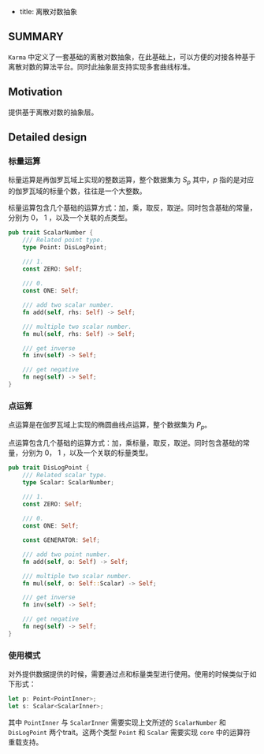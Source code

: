 - title: 离散对数抽象

## SUMMARY

`Karma` 中定义了一套基础的离散对数抽象，在此基础上，可以方便的对接各种基于离散对数的算法平台。同时此抽象层支持实现多套曲线标准。

## Motivation

提供基于离散对数的抽象层。

## Detailed design

### 标量运算

标量运算是再伽罗瓦域上实现的整数运算，整个数据集为 $S_p$ 其中，$p$ 指的是对应的伽罗瓦域的标量个数，往往是一个大整数。

标量运算包含几个基础的运算方式：加，乘，取反，取逆。同时包含基础的常量，分别为 $0$， $1$ ，以及一个关联的点类型。

```rust
pub trait ScalarNumber {
    /// Related point type.
    type Point: DisLogPoint;

    /// 1.
    const ZERO: Self;
    
    /// 0.
    const ONE: Self;

    /// add two scalar number.
    fn add(self, rhs: Self) -> Self;

    /// multiple two scalar number.
    fn mul(self, rhs: Self) -> Self;

    /// get inverse
    fn inv(self) -> Self;

    /// get negative
    fn neg(self) -> Self;
}
```

### 点运算

点运算是在伽罗瓦域上实现的椭圆曲线点运算，整个数据集为 $P_p$。

点运算包含几个基础的运算方式：加，乘标量，取反，取逆。同时包含基础的常量，分别为 $0$， $1$ ，以及一个关联的标量类型。

```rust
pub trait DisLogPoint {
    /// Related scalar type.
    type Scalar: ScalarNumber;

    /// 1.
    const ZERO: Self;
    
    /// 0.
    const ONE: Self;

    const GENERATOR: Self;

    /// add two point number.
    fn add(self, o: Self) -> Self;

    /// multiple two scalar number. 
    fn mul(self, o: Self::Scalar) -> Self;

    /// get inverse
    fn inv(self) -> Self;

    /// get negative
    fn neg(self) -> Self;
}
```

### 使用模式

对外提供数据提供的时候，需要通过点和标量类型进行使用。使用的时候类似于如下形式：

```rust
let p: Point<PointInner>;
let s: Scalar<ScalarInner>;
```

其中 `PointInner` 与 `ScalarInner` 需要实现上文所述的 `ScalarNumber` 和 `DisLogPoint` 两个trait。这两个类型 `Point` 和 `Scalar` 需要实现 `core` 中的运算符重载支持。